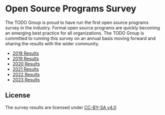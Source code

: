 # Open Source Programs Survey

The TODO Group is proud to have run the first open source programs survey in the industry. Formal open source programs are quickly becoming an emerging best practice for all organizations. The TODO Group is committed to running this survey on an annual basis moving forward and sharing the results with the wider community.

* [2018 Results](https://github.com/todogroup/survey/tree/master/2018)
* [2019 Results](https://github.com/todogroup/survey/tree/master/2019)
* [2020 Results](https://github.com/todogroup/survey/tree/master/2020)
* [2021 Results](https://github.com/todogroup/survey/tree/master/2021)
* [2022 Results](https://github.com/todogroup/osposurvey/tree/master/2022)
* [2023 Results](https://github.com/todogroup/osposurvey/tree/main/2023)

## License

The survey results are licensed under [CC-BY-SA v4.0](https://creativecommons.org/licenses/by-sa/4.0/)
